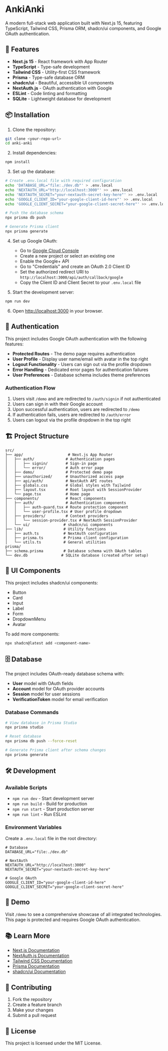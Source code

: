 # AnkiAnki

A modern full-stack web application built with Next.js 15, featuring TypeScript, Tailwind CSS, Prisma ORM, shadcn/ui components, and Google OAuth authentication.

## 🚀 Features

- **Next.js 15** - React framework with App Router
- **TypeScript** - Type-safe development
- **Tailwind CSS** - Utility-first CSS framework
- **Prisma** - Type-safe database ORM
- **shadcn/ui** - Beautiful, accessible UI components
- **NextAuth.js** - OAuth authentication with Google
- **ESLint** - Code linting and formatting
- **SQLite** - Lightweight database for development

## 📦 Installation

1. Clone the repository:
```bash
git clone <your-repo-url>
cd anki-anki
```

2. Install dependencies:
```bash
npm install
```

3. Set up the database:
```bash
# Create .env.local file with required configuration
echo 'DATABASE_URL="file:./dev.db"' > .env.local
echo 'NEXTAUTH_URL="http://localhost:3000"' >> .env.local
echo 'NEXTAUTH_SECRET="your-nextauth-secret-key-here"' >> .env.local
echo 'GOOGLE_CLIENT_ID="your-google-client-id-here"' >> .env.local
echo 'GOOGLE_CLIENT_SECRET="your-google-client-secret-here"' >> .env.local

# Push the database schema
npx prisma db push

# Generate Prisma client
npx prisma generate
```

4. Set up Google OAuth:
   - Go to [Google Cloud Console](https://console.cloud.google.com/)
   - Create a new project or select an existing one
   - Enable the Google+ API
   - Go to "Credentials" and create an OAuth 2.0 Client ID
   - Set the authorized redirect URI to `http://localhost:3000/api/auth/callback/google`
   - Copy the Client ID and Client Secret to your `.env.local` file

5. Start the development server:
```bash
npm run dev
```

6. Open [http://localhost:3000](http://localhost:3000) in your browser.

## 🔐 Authentication

This project includes Google OAuth authentication with the following features:

- **Protected Routes** - The demo page requires authentication
- **User Profile** - Display user name/email with avatar in the top right
- **Logout Functionality** - Users can sign out via the profile dropdown
- **Error Handling** - Dedicated error pages for authentication failures
- **User Preferences** - Database schema includes theme preferences

### Authentication Flow

1. Users visit `/demo` and are redirected to `/auth/signin` if not authenticated
2. Users can sign in with their Google account
3. Upon successful authentication, users are redirected to `/demo`
4. If authentication fails, users are redirected to `/auth/error`
5. Users can logout via the profile dropdown in the top right

## 🏗️ Project Structure

```
src/
├── app/                    # Next.js App Router
│   ├── auth/              # Authentication pages
│   │   ├── signin/        # Sign-in page
│   │   └── error/         # Auth error page
│   ├── demo/              # Protected demo page
│   ├── unauthorized/      # Unauthorized access page
│   ├── api/auth/          # NextAuth API routes
│   ├── globals.css        # Global styles with Tailwind
│   ├── layout.tsx         # Root layout with SessionProvider
│   └── page.tsx           # Home page
├── components/            # React components
│   ├── auth/              # Authentication components
│   │   ├── auth-guard.tsx # Route protection component
│   │   └── user-profile.tsx # User profile dropdown
│   ├── providers/         # Context providers
│   │   └── session-provider.tsx # NextAuth SessionProvider
│   └── ui/               # shadcn/ui components
├── lib/                  # Utility functions
│   ├── auth.ts           # NextAuth configuration
│   ├── prisma.ts         # Prisma client configuration
│   └── utils.ts          # General utilities
prisma/
├── schema.prisma         # Database schema with OAuth tables
└── dev.db               # SQLite database (created after setup)
```

## 🎨 UI Components

This project includes shadcn/ui components:
- Button
- Card
- Input
- Label
- Form
- DropdownMenu
- Avatar

To add more components:
```bash
npx shadcn@latest add <component-name>
```

## 🗄️ Database

The project includes OAuth-ready database schema with:
- **User** model with OAuth fields
- **Account** model for OAuth provider accounts
- **Session** model for user sessions
- **VerificationToken** model for email verification

### Database Commands

```bash
# View database in Prisma Studio
npx prisma studio

# Reset database
npx prisma db push --force-reset

# Generate Prisma client after schema changes
npx prisma generate
```

## 🛠️ Development

### Available Scripts

- `npm run dev` - Start development server
- `npm run build` - Build for production
- `npm run start` - Start production server
- `npm run lint` - Run ESLint

### Environment Variables

Create a `.env.local` file in the root directory:
```env
# Database
DATABASE_URL="file:./dev.db"

# NextAuth
NEXTAUTH_URL="http://localhost:3000"
NEXTAUTH_SECRET="your-nextauth-secret-key-here"

# Google OAuth
GOOGLE_CLIENT_ID="your-google-client-id-here"
GOOGLE_CLIENT_SECRET="your-google-client-secret-here"
```

## 🎯 Demo

Visit `/demo` to see a comprehensive showcase of all integrated technologies. This page is protected and requires Google OAuth authentication.

## 📚 Learn More

- [Next.js Documentation](https://nextjs.org/docs)
- [NextAuth.js Documentation](https://next-auth.js.org/)
- [Tailwind CSS Documentation](https://tailwindcss.com/docs)
- [Prisma Documentation](https://www.prisma.io/docs)
- [shadcn/ui Documentation](https://ui.shadcn.com)

## 🤝 Contributing

1. Fork the repository
2. Create a feature branch
3. Make your changes
4. Submit a pull request

## 📄 License

This project is licensed under the MIT License.
